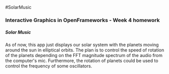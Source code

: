 #SolarMusic

<h3>Interactive Graphics in OpenFrameworks - Week 4 homework</h3>

<h5>Solar Music </h5>

<p> As of now, this app just displays our solar system with the planets moving around the sun in elliptical orbits. The plan is to control the speed of rotation of the planets depending on the FFT magnitude spectrum of the audio from the computer's mic. Furthermore, the rotation of planets could be used to control the frequency of some oscillators.</p>
